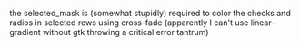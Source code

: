 the selected_mask is (somewhat stupidly) required to color the checks
and radios in selected rows using cross-fade (apparently I can't use
linear-gradient without gtk throwing a critical error tantrum)
